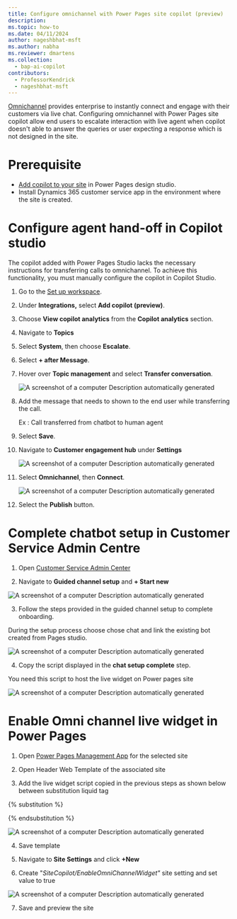```yaml
---
title: Configure omnichannel with Power Pages site copilot (preview)
description: 
ms.topic: how-to
ms.date: 04/11/2024
author: nageshbhat-msft
ms.author: nabha
ms.reviewer: dmartens
ms.collection: 
  - bap-ai-copilot
contributors:
  - ProfessorKendrick
  - nageshbhat-msft
---
```


[Omnichannel](/dynamics365/customer-service/implement/introduction-omnichannel) provides enterprise to instantly connect and engage with their customers via live chat. Configuring omnichannel with Power Pages site copilot allow end users to escalate interaction with live agent when copilot doesn't able to answer the queries or user expecting a response which is not designed in the site.

# Prerequisite

- [Add copilot to your site](../getting-started/enable-chatbot.md#add-a-copilot) in Power Pages design studio.
- Install Dynamics 365 customer service app in the environment where the site is created.

# Configure agent hand-off in Copilot studio

The copilot added with Power Pages Studio lacks the necessary instructions for transferring calls to omnichannel. To achieve this functionality, you must manually configure the copilot in Copilot Studio.

1. Go to the [Set up workspace](setup-workspace.md).
1. Under **Integrations,** select **Add copilot (preview)**.
1.  Choose **View copilot analytics** from the **Copilot analytics** section.
1. Navigate to **Topics**
1. Select **System**, then choose **Escalate**.
1. Select  **+ after Message**.
1. Hover over **Topic management** and select **Transfer conversation**.

    ![A screenshot of a computer Description automatically generated](media/image1.png)

1. Add the message that needs to shown to the end user while transferring the call.

    Ex : Call transferred from chatbot to human agent

1. Select **Save**.
1. Navigate to **Customer engagement hub** under **Settings**

    ![A screenshot of a computer Description automatically generated](media/image2.png)

1. Select **Omnichannel**, then **Connect**.

    ![A screenshot of a computer Description automatically generated](media/image3.png)

1. Select the **Publish** button.

# Complete chatbot setup in Customer Service Admin Centre

1.  Open [Customer Service Admin Center](https://learn.microsoft.com/en-us/dynamics365/customer-service/implement/cs-admin-center)

2.  Navigate to **Guided channel setup** and **+ Start new**

![A screenshot of a computer Description automatically generated](media/image4.png)

3.  Follow the steps provided in the guided channel setup to complete onboarding.

During the setup process choose chose chat and link the existing bot created from Pages studio.

![A screenshot of a computer Description automatically generated](media/image5.png)

4.  Copy the script displayed in the **chat setup complete** step.

You need this script to host the live widget on Power pages site

![A screenshot of a computer Description automatically generated](media/image6.png)

# Enable Omni channel live widget in Power Pages

1.  Open [Power Pages Management App](https://learn.microsoft.com/en-us/power-pages/configure/portal-management-app) for the selected site

2.  Open Header Web Template of the associated site

3.  Add the live widget script copied in the previous steps as shown below between substitution liquid tag

{% substitution %}

{% endsubstitution %}

![A screenshot of a computer Description automatically generated](media/image7.png)

4.  Save template

5.  Navigate to **Site Settings** and click **+New**

6.  Create "*SiteCopilot/EnableOmniChannelWidget"* site setting and set value to true

![A screenshot of a computer Description automatically generated](media/image8.png)

7.  Save and preview the site